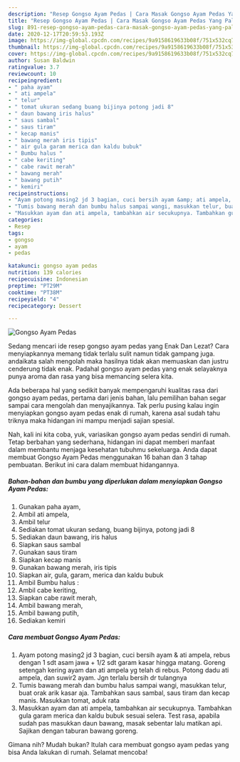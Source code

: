 ```yaml
---
description: "Resep Gongso Ayam Pedas | Cara Masak Gongso Ayam Pedas Yang Paling Enak"
title: "Resep Gongso Ayam Pedas | Cara Masak Gongso Ayam Pedas Yang Paling Enak"
slug: 891-resep-gongso-ayam-pedas-cara-masak-gongso-ayam-pedas-yang-paling-enak
date: 2020-12-17T20:59:53.193Z
image: https://img-global.cpcdn.com/recipes/9a9158619633b08f/751x532cq70/gongso-ayam-pedas-foto-resep-utama.jpg
thumbnail: https://img-global.cpcdn.com/recipes/9a9158619633b08f/751x532cq70/gongso-ayam-pedas-foto-resep-utama.jpg
cover: https://img-global.cpcdn.com/recipes/9a9158619633b08f/751x532cq70/gongso-ayam-pedas-foto-resep-utama.jpg
author: Susan Baldwin
ratingvalue: 3.7
reviewcount: 10
recipeingredient:
- " paha ayam"
- " ati ampela"
- " telur"
- " tomat ukuran sedang buang bijinya potong jadi 8"
- " daun bawang iris halus"
- " saus sambal"
- " saus tiram"
- " kecap manis"
- " bawang merah iris tipis"
- " air gula garam merica dan kaldu bubuk"
- " Bumbu halus "
- " cabe keriting"
- " cabe rawit merah"
- " bawang merah"
- " bawang putih"
- " kemiri"
recipeinstructions:
- "Ayam potong masing2 jd 3 bagian, cuci bersih ayam &amp; ati ampela, rebus dengan 1 sdt asam jawa + 1/2 sdt garam kasar hingga matang. Goreng setengah kering ayam dan ati ampela yg telah di rebus. Potong dadu ati ampela, dan suwir2 ayam. Jgn terlalu bersih dr tulangnya"
- "Tumis bawang merah dan bumbu halus sampai wangi, masukkan telur, buat orak arik kasar aja. Tambahkan saus sambal, saus tiram dan kecap manis. Masukkan tomat, aduk rata"
- "Masukkan ayam dan ati ampela, tambahkan air secukupnya. Tambahkan gula garam merica dan kaldu bubuk sesuai selera. Test rasa, apabila sudah pas masukkan daun bawang, masak sebentar lalu matikan api. Sajikan dengan taburan bawang goreng."
categories:
- Resep
tags:
- gongso
- ayam
- pedas

katakunci: gongso ayam pedas 
nutrition: 139 calories
recipecuisine: Indonesian
preptime: "PT29M"
cooktime: "PT38M"
recipeyield: "4"
recipecategory: Dessert

---
```



![Gongso Ayam Pedas](https://img-global.cpcdn.com/recipes/9a9158619633b08f/751x532cq70/gongso-ayam-pedas-foto-resep-utama.jpg)

Sedang mencari ide resep gongso ayam pedas yang Enak Dan Lezat? Cara menyiapkannya memang tidak terlalu sulit namun tidak gampang juga. andaikata salah mengolah maka hasilnya tidak akan memuaskan dan justru cenderung tidak enak. Padahal gongso ayam pedas yang enak selayaknya punya aroma dan rasa yang bisa memancing selera kita.



Ada beberapa hal yang sedikit banyak mempengaruhi kualitas rasa dari gongso ayam pedas, pertama dari jenis bahan, lalu pemilihan bahan segar sampai cara mengolah dan menyajikannya. Tak perlu pusing kalau ingin menyiapkan gongso ayam pedas enak di rumah, karena asal sudah tahu triknya maka hidangan ini mampu menjadi sajian spesial.


Nah, kali ini kita coba, yuk, variasikan gongso ayam pedas sendiri di rumah. Tetap berbahan yang sederhana, hidangan ini dapat memberi manfaat dalam membantu menjaga kesehatan tubuhmu sekeluarga. Anda dapat membuat Gongso Ayam Pedas menggunakan 16 bahan dan 3 tahap pembuatan. Berikut ini cara dalam membuat hidangannya.

<!--inarticleads1-->

##### Bahan-bahan dan bumbu yang diperlukan dalam menyiapkan Gongso Ayam Pedas:

1. Gunakan  paha ayam,
1. Ambil  ati ampela,
1. Ambil  telur
1. Sediakan  tomat ukuran sedang, buang bijinya, potong jadi 8
1. Sediakan  daun bawang, iris halus
1. Siapkan  saus sambal
1. Gunakan  saus tiram
1. Siapkan  kecap manis
1. Gunakan  bawang merah, iris tipis
1. Siapkan  air, gula, garam, merica dan kaldu bubuk
1. Ambil  Bumbu halus :
1. Ambil  cabe keriting,
1. Siapkan  cabe rawit merah,
1. Ambil  bawang merah,
1. Ambil  bawang putih,
1. Sediakan  kemiri




<!--inarticleads2-->

##### Cara membuat Gongso Ayam Pedas:

1. Ayam potong masing2 jd 3 bagian, cuci bersih ayam &amp; ati ampela, rebus dengan 1 sdt asam jawa + 1/2 sdt garam kasar hingga matang. Goreng setengah kering ayam dan ati ampela yg telah di rebus. Potong dadu ati ampela, dan suwir2 ayam. Jgn terlalu bersih dr tulangnya
1. Tumis bawang merah dan bumbu halus sampai wangi, masukkan telur, buat orak arik kasar aja. Tambahkan saus sambal, saus tiram dan kecap manis. Masukkan tomat, aduk rata
1. Masukkan ayam dan ati ampela, tambahkan air secukupnya. Tambahkan gula garam merica dan kaldu bubuk sesuai selera. Test rasa, apabila sudah pas masukkan daun bawang, masak sebentar lalu matikan api. Sajikan dengan taburan bawang goreng.




Gimana nih? Mudah bukan? Itulah cara membuat gongso ayam pedas yang bisa Anda lakukan di rumah. Selamat mencoba!
